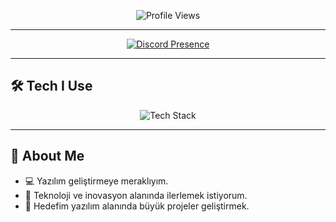 <!-- Site Ziyaretçi Sayacı -->
<p align="center">
  <img src="https://komarev.com/ghpvc/?username=aoz-dev&color=red&style=for-the-badge" alt="Profile Views" />
</p>

---

<!-- Discord Profili -->
<p align="center">
  <a href="https://discord.com/users/1392225551401488526">
    <img src="https://lanyard.cnrad.dev/api/1392225551401488526?borderRadius=20px&idleMessage=Probably%20coding..." alt="Discord Presence" />
  </a>
</p>

---

## 🛠 Tech I Use
<p align="center">
  <img src="https://skillicons.dev/icons?i=html,css,js,react,nodejs,python,github,vscode" alt="Tech Stack" />
</p>

---

## 📌 About Me
- 💻 Yazılım geliştirmeye meraklıyım.  
- 🚀 Teknoloji ve inovasyon alanında ilerlemek istiyorum.  
- 🎯 Hedefim yazılım alanında büyük projeler geliştirmek.  
